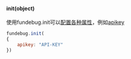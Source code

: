 #### init(object)

使用fundebug.init可以[配置各种属性](../customize/index.md)，例如[apikey](../customize/apikey.md)

```js
fundebug.init(
{
    apikey: "API-KEY"
})
```